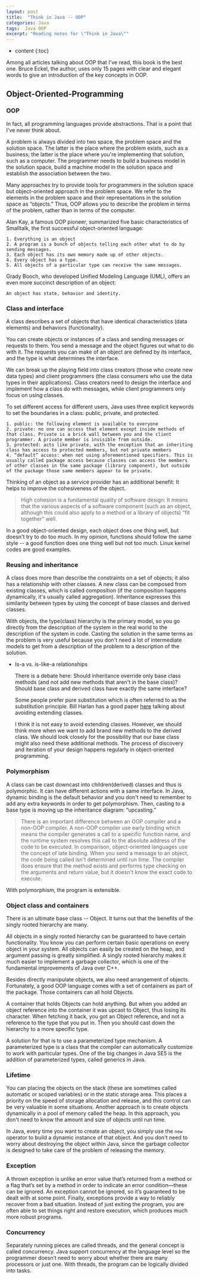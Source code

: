 ```yaml
---
layout: post
title:  "Think in Java -- OOP"
categories: Java
tags:  Java OOP
excerpt: "Reading notes for \"Think in Java\""
---
```


* content
{:toc}



Among all articles talking about OOP that I've read, this book is the best one. Bruce Eckel, the author, uses only 15 pages with clear and elegant words to give an introduction of the key concepts in OOP.

## Object-Oriented-Programming

### OOP

In fact, all programming languages provide abstractions. That is a point that I've never think about.

A problem is always divided into two space, the problem space and the solution space. The latter is the place where the problem exists, such as a business; the latter is the place where you're implementing that solution, such as a computer.
The programmer needs to build a business model in the solution space, build a machine model in the solution space and establish the association between the two.

Many approaches try to provide tools for programmers in the solution space but object-oriented approach in the problem space. We refer to the elements in the problem space and their representations in the solution space as “objects.” Thus, OOP allows you to describe the problem in terms of the problem, rather than in terms of the computer.

Alan Kay, a famous OOP pioneer, summarized five basic characteristics of Smalltalk, the first successful object-oriented language:

    1. Everything is an object
    2. A program is a bunch of objects telling each other what to do by sending messages.
    3. Each object has its own memory made up of other objects.
    4. Every object has a type.
    5. All objects of a particular type can receive the same messages.

Grady Booch, who developed Unified Modeling Language (UML), offers an even more succinct description of an object:

    An object has state, behavior and identity.


### Class and interface

A class describes a set of objects that have identical characteristics (data elements) and behaviors (functionality).

You can create objects or instances of a class and sending messages or requests to them. You send a message and the object figures out what to do with it. The requests you can make of an object are defined by its interface, and the type is what determines the interface.

We can break up the playing field into class creators (those who create new data types) and client programmers (the class consumers who use the data types in their applications). Class creators need to design the interface and implement how a class do with messages, while client programmers only focus on using classes.

To set different access for different users, Java uses three explicit keywords to set the boundaries in a class: public, private, and protected.

    1. public: the following element is available to everyone
    2. private: no one can access that element except inside methods of that class. Private is a brick wall between you and the client programmer. A private member is invisible from outside.
    3. protected: acts like private, with the exception that an inheriting class has access to protected members, but not private members
    4. “default” access: when not using aforementioned specifiers. This is usually called package access because classes can access the members of other classes in the same package (library component), but outside of the package those same members appear to be private.

Thinking of an object as a service provider has an additional benefit: It helps to improve the cohesiveness of the object.
> High cohesion is a fundamental quality of software design: It means that the various aspects of a software component (such as an object, although this could also apply to a method or a library of objects) “fit together” well.

In a good object-oriented design, each object does one thing well, but doesn't try to do too much. In my opinion, functions should follow the same style -- a good function does one thing well but not too much. Linux kernel codes are good examples.


### Reusing and inheritance

A class does more than describe the constraints on a set of objects; it also has a relationship with other classes. A new class can be composed from existing classes, which is called composition (if the composition happens dynamically, it's usually called aggregation). Inheritance expresses this similarity between types by using the concept of base classes and derived classes.

With objects, the type(class) hierarchy is the primary model, so you go directly from the description of the system in the real world to the description of the system in code. Casting the solution in the same terms as the problem is very useful because you don't need a lot of intermediate models to get from a description of the problem to a description of the solution.

* Is-a vs. is-like-a relationships

    There is a debate here: Should inheritance override only base class methods (and not add new methods that aren't in the base class)? Should base class and derived class have exactly the same interface?

    Some people prefer pure substitution which is often referred to as the substitution principle. Bill Harlan has a good paper [here](http://www.billharlan.com/papers/Avoid_extending_classes.html) talking about avoiding extending classes.

    I think it is not easy to avoid extending classes. However, we should think more when we want to add brand new methods to the derived class. We should look closely for the possibility that our base class might also need these additional methods. The process of discovery and iteration of your design happens regularly in object-oriented programming.


### Polymorphism

A class can be cast downcast into children(derived) classes and thus is polymorphic. It can have different actions with a same interface. In Java, dynamic binding is the default behavior and you don't need to remember to add any extra keywords in order to get polymorphism. Then, casting to a base type is moving up the inheritance diagram: “upcasting.”

> There is an important difference between an OOP compiler and a non-OOP compiler. A non-OOP compiler use early binding which means the compiler generates a call to a specific function name, and the runtime system resolves this call to the absolute address of the code to be executed. In comparison, object-oriented languages use the concept of late binding. When you send a message to an object, the code being called isn't determined until run time. The compiler does ensure that the method exists and performs type checking on the arguments and return value, but it doesn't know the exact code to execute.

With polymorphism, the program is extensible.


### Object class and containers

There is an ultimate base class -- Object. It turns out that the benefits of the singly rooted hierarchy are many.

All objects in a singly rooted hierarchy can be guaranteed to have certain functionality. You know you can perform certain basic operations on every object in your system. All objects can easily be created on the heap, and argument passing is greatly simplified. A singly rooted hierarchy makes it much easier to implement a garbage collector, which is one of the fundamental improvements of Java over C++.

Besides directly manipulate objects, we also need arrangement of objects. Fortunately, a good OOP language comes with a set of containers as part of the package. Those containers can all hold Objects.

A container that holds Objects can hold anything. But when you added an object reference into the container it was upcast to Object, thus losing its character. When fetching it back, you got an Object reference, and not a reference to the type that you put in. Then you should cast down the hierarchy to a more specific type.

A solution for that is to use a parameterized type mechanism. A parameterized type is a class that the compiler can automatically customize to work with particular types.
One of the big changes in Java SE5 is the addition of parameterized types, called generics in Java.


### Lifetime

You can placing the objects on the stack (these are sometimes called automatic or scoped variables) or in the static storage area. This places a priority on the speed of storage allocation and release, and this control can be very valuable in some situations. Another approach is to create objects dynamically in a pool of memory called the heap. In this approach, you don't need to know the amount and size of objects until run time.

In Java, every time you want to create an object, you simply use the `new` operator to build a dynamic instance of that object.
And you don't need to worry about destroying the object within Java, since the garbage collector is designed to take care of the problem of releasing the memory.


### Exception

A thrown exception is unlike an error value that’s returned from a method or a flag that’s set by a method in order to indicate an error condition—these can be ignored. An exception cannot be ignored, so it’s guaranteed to be dealt with at some point. Finally, exceptions provide a way to reliably recover from a bad situation. Instead of just exiting the program, you are often able to set things right and restore execution, which produces much more robust programs.


### Concurrency

Separately running pieces are called threads, and the general concept is called concurrency.
Java support concurrency at the language level so the programmer doesn’t need to worry about whether there are many processors or just one. With threads, the program can be logically divided into tasks.
